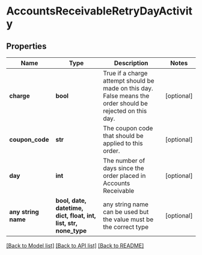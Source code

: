 # AccountsReceivableRetryDayActivity


## Properties
Name | Type | Description | Notes
------------ | ------------- | ------------- | -------------
**charge** | **bool** | True if a charge attempt should be made on this day.  False means the order should be rejected on this day. | [optional] 
**coupon_code** | **str** | The coupon code that should be applied to this order. | [optional] 
**day** | **int** | The number of days since the order placed in Accounts Receivable | [optional] 
**any string name** | **bool, date, datetime, dict, float, int, list, str, none_type** | any string name can be used but the value must be the correct type | [optional]

[[Back to Model list]](../README.md#documentation-for-models) [[Back to API list]](../README.md#documentation-for-api-endpoints) [[Back to README]](../README.md)


